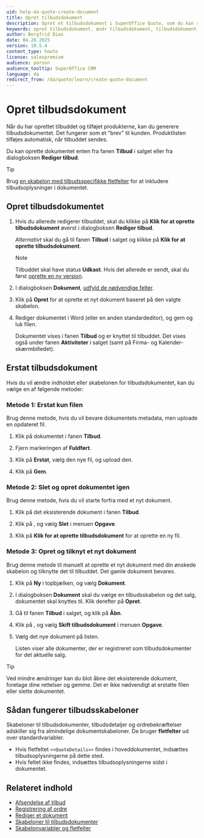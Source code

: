 ```yaml
---
uid: help-da-quote-create-document
title: Opret tilbudsdokument
description: Opret et tilbudsdokument i SuperOffice Quote, som du kan sende til kunden.
keywords: opret tilbudsdokument, ændr tilbudsdokument, tilbudsdokument, tilbud
author: Bergfrid Dias
date: 04.28.2025
version: 10.5.4
content_type: howto
license: salespremium
audience: person
audience_tooltip: SuperOffice CRM
language: da
redirect_from: /da/quote/learn/create-quote-document
---
```


# Opret tilbudsdokument

Når du har oprettet tilbuddet og tilføjet produkterne, kan du generere tilbudsdokumentet. Det fungerer som et "brev" til kunden. Produktlisten tilføjes automatisk, når tilbuddet sendes.

Du kan oprette dokumentet enten fra fanen **Tilbud** i salget eller fra dialogboksen **Rediger tilbud**.

> [!TIP]
> Brug [en skabelon med tilbudsspecifikke fletfelter][3] for at inkludere tilbudsoplysninger i dokumentet.

## Opret tilbudsdokumentet

1. Hvis du allerede redigerer tilbuddet, skal du klikke på **Klik for at oprette tilbudsdokument** øverst i dialogboksen **Rediger tilbud**.

    *Alternativt* skal du gå til fanen **Tilbud** i salget og klikke på **Klik for at oprette tilbudsdokument**.

    > [!NOTE]
    > Tilbuddet skal have status **Udkast**. Hvis det allerede er sendt, skal du først [oprette en ny version][1].

2. I dialogboksen **Dokument**, [udfyld de nødvendige felter][2].

3. Klik på **Opret** for at oprette et nyt dokument baseret på den valgte skabelon.

4. Rediger dokumentet i Word (eller en anden standardeditor), og gem og luk filen.

    Dokumentet vises i fanen **Tilbud** og er knyttet til tilbuddet. Det vises også under fanen **Aktiviteter** i salget (samt på Firma- og Kalender-skærmbilledet).

## <a id="replace"></a>Erstat tilbudsdokument

Hvis du vil ændre indholdet eller skabelonen for tilbudsdokumentet, kan du vælge en af følgende metoder:

### Metode 1: Erstat kun filen

Brug denne metode, hvis du vil bevare dokumentets metadata, men uploade en opdateret fil.

1. Klik på dokumentet i fanen **Tilbud**.

2. Fjern markeringen af **Fuldført**.

3. Klik på **Erstat**, vælg den nye fil, og upload den.

4. Klik på **Gem**.

### Metode 2: Slet og opret dokumentet igen

Brug denne metode, hvis du vil starte forfra med et nyt dokument.

1. Klik på det eksisterende dokument i fanen **Tilbud**.

2. Klik på <i class="ph ph-dots-three-circle-vertical" aria-label="Task button"></i>, og vælg **Slet** i menuen **Opgave**.

3. Klik på **Klik for at oprette tilbudsdokument** for at oprette en ny fil.

### Metode 3: Opret og tilknyt et nyt dokument

Brug denne metode til manuelt at oprette et nyt dokument med din ønskede skabelon og tilknytte det til tilbuddet. Det gamle dokument bevares.

1. Klik på **Ny** i topbjælken, og vælg **Dokument**.

2. I dialogboksen **Dokument** skal du vælge en tilbudsskabelon og det salg, dokumentet skal knyttes til. Klik derefter på **Opret**.

3. Gå til fanen **Tilbud** i salget, og klik på **Åbn**.

4. Klik på <i class="ph ph-dots-three-circle-vertical" aria-label="Task button"></i>, og vælg **Skift tilbudsdokument** i menuen **Opgave**.

5. Vælg det nye dokument på listen.

    Listen viser alle dokumenter, der er registreret som tilbudsdokumenter for det aktuelle salg.

> [!TIP]
> Ved mindre ændringer kan du blot åbne det eksisterende dokument, foretage dine rettelser og gemme. Det er ikke nødvendigt at erstatte filen eller slette dokumentet.

## Sådan fungerer tilbudsskabeloner

Skabeloner til tilbudsdokumenter, tilbudsdetaljer og ordrebekræftelser adskiller sig fra almindelige dokumentskabeloner. De bruger **fletfelter** ud over standardvariabler.

* Hvis fletfeltet `<<QuoteDetails>>` findes i hoveddokumentet, indsættes tilbudsoplysningerne på dette sted.
* Hvis feltet ikke findes, indsættes tilbudsoplysningerne sidst i dokumentet.

## Relateret indhold

* [Afsendelse af tilbud][4]
* [Registrering af ordre][5]
* [Rediger et dokument][2]
* [Skabeloner til tilbudsdokumenter][6]
* [Skabelonvariabler og fletfelter][3]

<!-- Referenced links -->
[1]: send.md#versions
[2]: ../../../document/learn/edit.md
[3]: ../../../document/templates/merge-fields/quote.md
[4]: send.md
[5]: place-order.md
[6]: ../../../document/templates/learn/quote-templates.md
